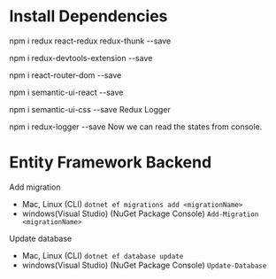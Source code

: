 # Install Dependencies

npm i redux react-redux redux-thunk --save

npm i redux-devtools-extension --save

npm i react-router-dom --save

npm i semantic-ui-react --save

npm i semantic-ui-css --save Redux Logger

npm i redux-logger --save Now we can read the states from console.

# Entity Framework Backend

Add migration

- Mac, Linux (CLI) `dotnet ef migrations add <migrationName>`
- windows(Visual Studio) (NuGet Package Console) `Add-Migration <migrationName>`

Update database

- Mac, Linux (CLI) `dotnet ef database update`
- windows(Visual Studio) (NuGet Package Console) `Update-Database`
